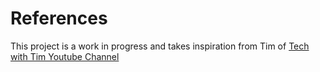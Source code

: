 # References
This project is a work in progress and takes inspiration from Tim of [Tech with Tim Youtube Channel](https://www.youtube.com/watch?v=msLovKSj8Q0&t=322s)